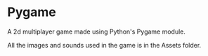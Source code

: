 # Pygame

A 2d multiplayer game made using Python's Pygame module.

All the images and sounds used in the game is in the Assets folder.



